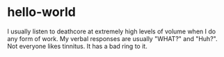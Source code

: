# hello-world

I usually listen to deathcore at extremely high levels of volume when I do any form of work.
My verbal responses are usually "WHAT?" and "Huh?".
Not everyone likes tinnitus.
It has a bad ring to it.
 

